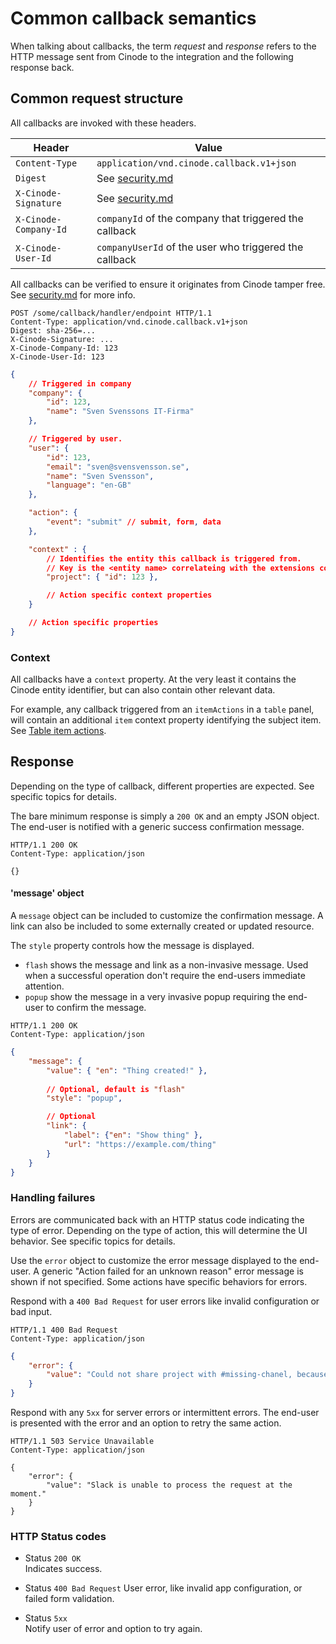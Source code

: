 # Common callback semantics

When talking about callbacks, the term _request_ and _response_ refers to the HTTP message sent from Cinode to the integration and the following response back.

## Common request structure

All callbacks are invoked with these headers.

| Header                | Value                                                     |
| --------------------- | ----------------------------------------------------------|
| `Content-Type`        | `application/vnd.cinode.callback.v1+json`                 |
| `Digest`              | See [security.md](./security.md)                          |
| `X-Cinode-Signature`  | See [security.md](./security.md)                          |
| `X-Cinode-Company-Id` | `companyId` of the company that triggered the callback    |
| `X-Cinode-User-Id`    | `companyUserId` of the user who triggered the callback    |

All callbacks can be verified to ensure it originates from Cinode tamper free. See [security.md](./security.md) for more info.

```http
POST /some/callback/handler/endpoint HTTP/1.1
Content-Type: application/vnd.cinode.callback.v1+json
Digest: sha-256=...
X-Cinode-Signature: ...
X-Cinode-Company-Id: 123
X-Cinode-User-Id: 123
```
```json
{
    // Triggered in company
    "company": {
        "id": 123,
        "name": "Sven Svenssons IT-Firma"
    },

    // Triggered by user.
    "user": {
        "id": 123,
        "email": "sven@svensvensson.se",
        "name": "Sven Svensson",
        "language": "en-GB"
    },

    "action": {
        "event": "submit" // submit, form, data
    },

    "context" : {
        // Identifies the entity this callback is triggered from.
        // Key is the <entity name> correlateing with the extensions configuration json, $.ui.<entity name>.[panels|menu].
        "project": { "id": 123 },

        // Action specific context properties
    }

    // Action specific properties
}
```

### Context

All callbacks have a `context` property. At the very least it contains the Cinode entity identifier, but can also contain other relevant data.

For example, any callback triggered from an `itemActions` in a `table` panel, will contain an additional `item` context property identifying the subject item. See [Table item actions](./configuration.md#table-item-actions).

## Response

Depending on the type of callback, different properties are expected. See specific topics for details.

The bare minimum response is simply a `200 OK` and an empty JSON object.  
The end-user is notified with a generic success confirmation message.

```http
HTTP/1.1 200 OK
Content-Type: application/json

{}
```

#### 'message' object

A `message` object can be included to customize the confirmation message. A link can also be included to some externally created or updated resource.

The `style` property controls how the message is displayed.

-   `flash` shows the message and link as a non-invasive message. Used when a successful operation don't require the end-users immediate attention.
-   `popup` show the message in a very invasive popup requiring the end-user to confirm the message.

```http
HTTP/1.1 200 OK
Content-Type: application/json
```
```json
{
    "message": {
        "value": { "en": "Thing created!" },
        
        // Optional, default is "flash"
        "style": "popup",

        // Optional
        "link": { 
            "label": {"en": "Show thing" },
            "url": "https://example.com/thing"
        }
    }
}
```

### Handling failures

Errors are communicated back with an HTTP status code indicating the type of error. Depending on the type of action, this will determine the UI behavior. See specific topics for details.

Use the `error` object to customize the error message displayed to the end-user. A generic "Action failed for an unknown reason" error message is shown if not specified. Some actions have specific behaviors for errors.

Respond with a `400 Bad Request` for user errors like invalid configuration or bad input.

```http
HTTP/1.1 400 Bad Request
Content-Type: application/json
```
```json
{
    "error": {
        "value": "Could not share project with #missing-chanel, because channel was not found."
    }
}
```

Respond with any `5xx` for server errors or intermittent errors. The end-user is presented with the error and an option to retry the same action.

```http
HTTP/1.1 503 Service Unavailable
Content-Type: application/json

{
    "error": {
        "value": "Slack is unable to process the request at the moment."
    }
}
```

### HTTP Status codes

-   Status `200 OK`  
    Indicates success.

-   Status `400 Bad Request`
    User error, like invalid app configuration, or failed form validation.

-   Status `5xx`  
    Notify user of error and option to try again.
